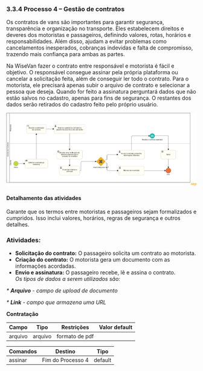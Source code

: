 ### 3.3.4 Processo 4 – Gestão de contratos

Os contratos de vans são importantes para garantir segurança, transparência e organização no transporte. Eles estabelecem direitos e deveres dos motoristas e passageiros, definindo valores, rotas, horários e responsabilidades. Além disso, ajudam a evitar problemas como cancelamentos inesperados, cobranças indevidas e falta de compromisso, trazendo mais confiança para ambas as partes.  

Na WiseVan fazer o contrato entre responsável e motorista é fácil e objetivo. O responsável consegue assinar pela própria plataforma ou cancelar a solicitação feita, além de conseguir ler todo o contrato. Para o motorista, ele precisará apenas subir o arquivo de contrato e selecionar a pessoa que deseja. Quando for feito a assinatura perguntará dados que não estão salvos no cadastro, apenas para fins de segurança. O restantes dos dados serão retirados do cadastro feito pelo próprio usuário. 

![Gestao de contratos](images/D-gestao-contratos.png)


#### Detalhamento das atividades

Garante que os termos entre motoristas e passageiros sejam formalizados e cumpridos. Isso inclui valores, horários, regras de segurança e outros detalhes.  

### Atividades:  
- **Solicitação do contrato:** O passageiro solicita um contrato ao motorista.  
- **Criação do contrato:** O motorista gera um documento com as informações acordadas.  
- **Envio e assinatura:** O passageiro recebe, lê e assina o contrato.  
_Os tipos de dados a serem utilizados são:_

_* **Arquivo** - campo de upload de documento_

_* **Link** - campo que armazena uma URL_


**Contratação**

| **Campo**       | **Tipo**         | **Restrições**         | **Valor default** |
| ---             | ---              | ---                    | ---               |
| arquivo         | arquivo          | formato de pdf         |                   |



| **Comandos**         |  **Destino**                   | **Tipo** |
| ---                  | ---                            | ---               |
| assinar              | Fim do Processo 4              | default           |
